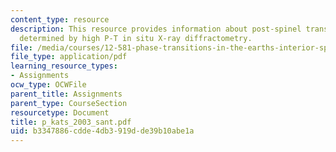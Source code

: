 ```yaml
---
content_type: resource
description: This resource provides information about post-spinel transition in Mg2SiO4
  determined by high P-T in situ X-ray diffractometry.
file: /media/courses/12-581-phase-transitions-in-the-earths-interior-spring-2005/b3347886cdde4db3919dde39b10abe1a_p_kats_2003_sant.pdf
file_type: application/pdf
learning_resource_types:
- Assignments
ocw_type: OCWFile
parent_title: Assignments
parent_type: CourseSection
resourcetype: Document
title: p_kats_2003_sant.pdf
uid: b3347886-cdde-4db3-919d-de39b10abe1a
---
```


